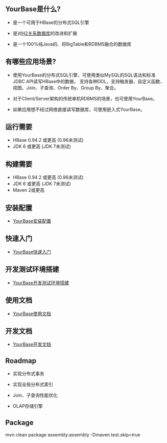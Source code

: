 ## YourBase是什么?

* 是一个可用于HBase的分布式SQL引擎

* 是对[H2关系数据库](http://www.h2database.com/html/main.html)的改进和扩展

* 是一个100%纯Java的、将BigTable和RDBMS融合的数据库


## 有哪些应用场景?

* 使用YourBase的分布式SQL引擎，可使用类似MySQL的SQL语法和标准JDBC API读写HBase中的数据，
  支持各种DDL，支持触发器、自定义函数、视图、Join、子查询、Order By、Group By、聚合。

* 对于Client/Server架构的传统单机RDBMS的场景，也可使用YourBase。

* 如果应用想不经过网络直接读写数据库，可使用嵌入式YourBase。


## 运行需要

* HBase 0.94.2 或更高 (0.96未测试)
* JDK 6 或更高 (JDK 7未测试)


## 构建需要

* HBase 0.94.2 或更高 (0.96未测试)
* JDK 6 或更高 (JDK 7未测试)
* Maven 2或更高


## 安装配置

* [YourBase安装配置](https://github.com/codefollower/YourBase/wiki/YourBase%E5%AE%89%E8%A3%85%E9%85%8D%E7%BD%AE)


## 快速入门
* [YourBase快速入门](https://github.com/codefollower/YourBase/wiki/YourBase%E5%BF%AB%E9%80%9F%E5%85%A5%E9%97%A8)


## 开发测试环境搭建

* [YourBase开发测试环境搭建](https://github.com/codefollower/YourBase/wiki/YourBase%E5%BC%80%E5%8F%91%E6%B5%8B%E8%AF%95%E7%8E%AF%E5%A2%83%E6%90%AD%E5%BB%BA)


## 使用文档

* [YourBase使用文档](https://github.com/codefollower/YourBase/wiki/YourBase%E4%BD%BF%E7%94%A8%E6%96%87%E6%A1%A3)


## 开发文档

* [YourBase开发文档](https://github.com/codefollower/YourBase/wiki/YourBase%E5%BC%80%E5%8F%91%E6%96%87%E6%A1%A3)


## Roadmap

* 实现分布式事务

* 实现全局分布式索引

* Join、子查询性能优化

* OLAP存储引擎


## Package

mvn clean package assembly:assembly -Dmaven.test.skip=true

